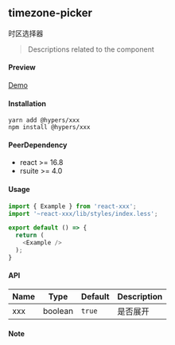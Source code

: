 ## timezone-picker
   时区选择器

> Descriptions related to the component

#### Preview
[Demo]()

#### Installation
```
yarn add @hypers/xxx
npm install @hypers/xxx
```

#### PeerDependency
  - react >= 16.8
  - rsuite >= 4.0

#### Usage
```typescript
import { Example } from 'react-xxx';
import '~react-xxx/lib/styles/index.less';

export default () => {
  return (
    <Example />
  );
}
```

#### API
| Name        | Type           | Default       | Description                                                   |
| ----------- | -------------- | ------------- | --------------------------------------------------------------|
| xxx         | boolean        | `true`        | 是否展开                                                       |

#### Note
